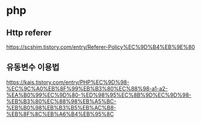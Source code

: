 # php

## Http referer
https://scshim.tistory.com/entry/Referer-Policy%EC%9D%B4%EB%9E%80

## 유동변수 이용법
https://kais.tistory.com/entry/PHP%EC%9D%98-%EC%9C%A0%EB%8F%99%EB%B3%80%EC%88%98-a1-a2-%EA%B0%99%EC%9D%80-%ED%98%95%EC%8B%9D%EC%9D%98-%EB%B3%80%EC%88%98%EB%A5%BC-%EB%B0%98%EB%B3%B5%EB%AC%B8-%EB%8F%8C%EB%A6%B4%EB%95%8C
